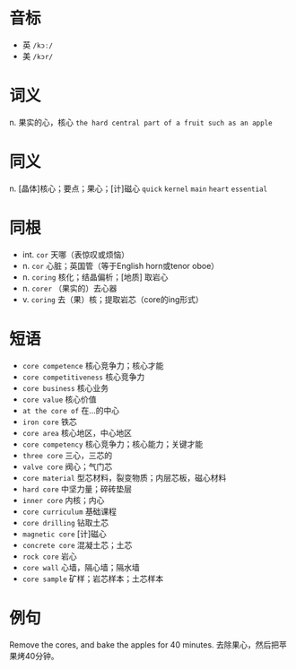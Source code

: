 # 音标

- 英 `/kɔː/`
- 美 `/kɔr/`

# 词义

n. 果实的心，核心
`the hard central part of a fruit such as an apple`

# 同义

n. [晶体]核心；要点；果心；[计]磁心
`quick` `kernel` `main` `heart` `essential`

# 同根

- int. `cor` 天哪（表惊叹或烦恼）
- n. `cor` 心脏；英国管（等于English horn或tenor oboe）
- n. `coring` 核化；结晶偏析；[地质] 取岩心
- n. `corer` （果实的）去心器
- v. `coring` 去（果）核；提取岩芯（core的ing形式）

# 短语

- `core competence` 核心竞争力；核心才能
- `core competitiveness` 核心竞争力
- `core business` 核心业务
- `core value` 核心价值
- `at the core of` 在…的中心
- `iron core` 铁芯
- `core area` 核心地区，中心地区
- `core competency` 核心竞争力；核心能力；关键才能
- `three core` 三心，三芯的
- `valve core` 阀心；气门芯
- `core material` 型芯材料，裂变物质；内层芯板，磁心材料
- `hard core` 中坚力量；碎砖垫层
- `inner core` 内核；内心
- `core curriculum` 基础课程
- `core drilling` 钻取土芯
- `magnetic core` [计]磁心
- `concrete core` 混凝土芯；土芯
- `rock core` 岩心
- `core wall` 心墙，隔心墙；隔水墙
- `core sample` 矿样；岩芯样本；土芯样本

# 例句

Remove the cores, and bake the apples for 40 minutes.
去除果心，然后把苹果烤40分钟。


